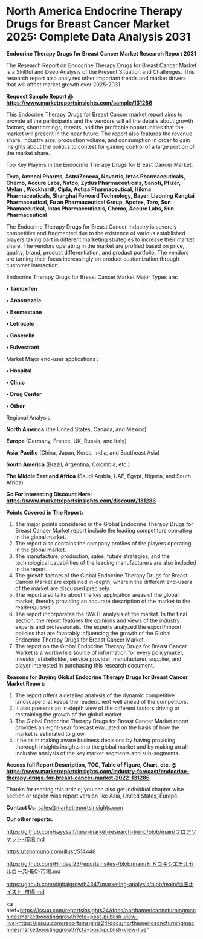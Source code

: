 # North America Endocrine Therapy Drugs for Breast Cancer Market 2025: Complete Data Analysis 2031

<strong>Endocrine Therapy Drugs for Breast Cancer Market Research Report 2031</strong>

The Research Report on Endocrine Therapy Drugs for Breast Cancer Market is a Skillful and Deep Analysis of the Present Situation and Challenges. This research report also analyzes other important trends and market drivers that will affect market growth over 2025-2031.

<strong>Request Sample Report @ <a href=https://www.marketreportsinsights.com/sample/131286>https://www.marketreportsinsights.com/sample/131286</a></strong>

This Endocrine Therapy Drugs for Breast Cancer market report aims to provide all the participants and the vendors will all the details about growth factors, shortcomings, threats, and the profitable opportunities that the market will present in the near future. The report also features the revenue share, industry size, production volume, and consumption in order to gain insights about the politics to contest for gaining control of a large portion of the market share.

Top Key Players in the Endocrine Therapy Drugs for Breast Cancer Market:

<strong>Teva, Amneal Pharms, AstraZeneca, Novartis, Intas Pharmaceuticals, Chemo, Accure Labs, Natco, Zydus Pharmaceuticals, Sanofi, Pfizer, Mylan , Wockhardt, Cipla, Actiza Pharmaceutical, Hikma Pharmaceuticals, Shanghai Forward Technology, Bayer, Liaoning Kangtai Pharmaceutical, Fu an Pharmaceutical Group, Apotex, Taro, Sun Phamaceutical, Intas Pharmaceuticals, Chemo, Accure Labs, Sun Pharmaceutical</strong>

The Endocrine Therapy Drugs for Breast Cancer Industry is severely competitive and fragmented due to the existence of various established players taking part in different marketing strategies to increase their market share. The vendors operating in the market are profiled based on price, quality, brand, product differentiation, and product portfolio. The vendors are turning their focus increasingly on product customization through customer interaction.

Endocrine Therapy Drugs for Breast Cancer Market Major Types are:

<strong>• Tamoxifen

• Anastrozole

• Exemestane

• Letrozole

• Goserelin

• Fulvestrant</strong>

Market Major end-user applications :

<strong>• Hospital

• Clinic

• Drug Center

• Other</strong>

Regional Analysis

</u><strong><b>North America</b></strong> (the United States, Canada, and Mexico)

<strong><b>Europe </b></strong>(Germany, France, UK, Russia, and Italy)

<strong><b>Asia-Pacific</b></strong> (China, Japan, Korea, India, and Southeast Asia)

<strong><b>South America</b></strong> (Brazil, Argentina, Colombia, etc.)

<strong><b>The Middle East and Africa</b></strong> (Saudi Arabia, UAE, Egypt, Nigeria, and South Africa)

<strong>Go For Interesting Discount Here: <a href=https://www.marketreportsinsights.com/discount/131286>https://www.marketreportsinsights.com/discount/131286</a></strong>

<strong>Points Covered in The Report:</strong>
<ol>
  <li>The major points considered in the Global Endocrine Therapy Drugs for Breast Cancer Market report include the leading competitors operating in the global market.</li>
  <li>The report also contains the company profiles of the players operating in the global market.</li>
  <li>The manufacture, production, sales, future strategies, and the technological capabilities of the leading manufacturers are also included in the report.</li>
  <li>The growth factors of the Global Endocrine Therapy Drugs for Breast Cancer Market are explained in-depth, wherein the different end-users of the market are discussed precisely.</li>
  <li>The report also talks about the key application areas of the global market, thereby providing an accurate description of the market to the readers/users.</li>
  <li>The report incorporates the SWOT analysis of the market. In the final section, the report features the opinions and views of the industry experts and professionals. The experts analyzed the export/import policies that are favorably influencing the growth of the Global Endocrine Therapy Drugs for Breast Cancer Market.</li>
  <li>The report on the Global Endocrine Therapy Drugs for Breast Cancer Market is a worthwhile source of information for every policymaker, investor, stakeholder, service provider, manufacturer, supplier, and player interested in purchasing this research document.</li>
</ol>
<strong>Reasons for Buying Global Endocrine Therapy Drugs for Breast Cancer Market Report:</strong>

<ol>
  <li>The report offers a detailed analysis of the dynamic competitive landscape that keeps the reader/client well ahead of the competitors.</li>
  <li>It also presents an in-depth view of the different factors driving or restraining the growth of the global market.</li>
  <li>The Global Endocrine Therapy Drugs for Breast Cancer Market report provides an eight-year forecast evaluated on the basis of how the market is estimated to grow.</li>
  <li>It helps in making aware business decisions by having providing thorough insights insights into the global market and by making an all-inclusive analysis of the key market segments and sub-segments.</li>
</ol>
<strong>Access full Report Description, TOC, Table of Figure, Chart, etc. @ <a href=https://www.marketreportsinsights.com/industry-forecast/endocrine-therapy-drugs-for-breast-cancer-market-2022-131286>https://www.marketreportsinsights.com/industry-forecast/endocrine-therapy-drugs-for-breast-cancer-market-2022-131286</a></strong>


Thanks for reading this article; you can also get individual chapter wise section or region wise report version like Asia, United States, Europe.

<strong>Contact Us:</strong>
sales@marketreportsinsights.com

<strong>Our other reports:</strong>

<a href=https://github.com/sayysaif/new-market-research-trend/blob/main/フロアソケット-市場.md>https://github.com/sayysaif/new-market-research-trend/blob/main/フロアソケット-市場.md</a>

<a href=https://tanomuno.com/illust/514448>https://tanomuno.com/illust/514448</a>

<a href=https://github.com/Hindavi23/reportsinsites-/blob/main/ヒドロキシエチルセルロースHEC-市場.md>https://github.com/Hindavi23/reportsinsites-/blob/main/ヒドロキシエチルセルロースHEC-市場.md</a>

<a href=https://github.com/digitalgrowth4347/marketing-analysis/blob/main/油圧ホイスト-市場.md>https://github.com/digitalgrowth4347/marketing-analysis/blob/main/油圧ホイスト-市場.md</a>

<a href=https://issuu.com/reportsinsights24/docs/northamericacncturningmachinesmarketboostinggrowth?cta=post-publish-view-live>https://issuu.com/reportsinsights24/docs/northamericacncturningmachinesmarketboostinggrowth?cta=post-publish-view-live</a>"
